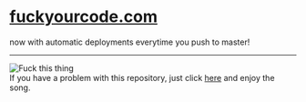 [fuckyourcode.com](http://fuckyourcode.com)
================

now with automatic deployments everytime you push to master!

---
![Fuck this thing](http://bukk.it/fuckthisthing.gif)  
If you have a problem with this repository, just click [here](https://www.youtube.com/watch?v=8ICeSlIcZTk) and enjoy the song.

